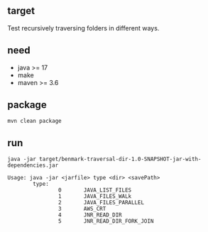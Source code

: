 ## target

Test recursively traversing folders in different ways.

## need

* java >= 17
* make
* maven >= 3.6

## package

``` shell
mvn clean package
```

## run

``` shell
java -jar target/benmark-traversal-dir-1.0-SNAPSHOT-jar-with-dependencies.jar

Usage: java -jar <jarfile> type <dir> <savePath>
        type:
                0       JAVA_LIST_FILES
                1       JAVA_FILES_WALk
                2       JAVA_FILES_PARALLEL
                3       AWS_CRT
                4       JNR_READ_DIR
                5       JNR_READ_DIR_FORK_JOIN
```
